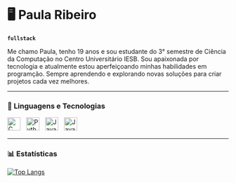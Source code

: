 # 🖥️ Paula Ribeiro

**`fullstack`**

Me chamo Paula, tenho 19 anos e sou estudante do 3° semestre de Ciência da Computação no Centro Universitário IESB. Sou apaixonada por tecnologia e atualmente estou aperfeiçoando minhas habilidades em programção. Sempre aprendendo e explorando novas soluções para criar projetos cada vez melhores.

---
### 🤖 Linguagens e Tecnologias

   <img 
   align= "left"
   alt= "C"
   title= "C"
   width= "30px"
   style= "padding-right : 10px;"
    src="https://cdn.jsdelivr.net/gh/devicons/devicon@latest/icons/c/c-original.svg" />

    
  <img 
  align= "left"
   alt= "Python"
   title= "Python"
   width= "30px"
   style= "padding-right : 10px;"
  src="https://cdn.jsdelivr.net/gh/devicons/devicon@latest/icons/python/python-original.svg" />
          

 <img 
 align= "left"
   alt= "Java"
   title= "Java"
   width= "30px"
   style= "padding-right : 10px;"
 src="https://cdn.jsdelivr.net/gh/devicons/devicon@latest/icons/java/java-original.svg" />
          
          
<img 
align= "left"
   alt= "JavaScript"
   title= "JavaScript"
   width= "30px"
   style= "padding-right : 10px;"
src="https://cdn.jsdelivr.net/gh/devicons/devicon@latest/icons/javascript/javascript-original.svg" />


<br/>
<br/>

---

### 📊 Estatísticas        

[![Top Langs](https://github-readme-stats.vercel.app/api/top-langs/?username=pribeiroms&theme=midnight-purple&layout=donut&custom_title=Tecnologias)](https://github.com/pribeiroms/github-readme-stats)
